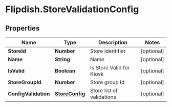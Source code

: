 # Flipdish.StoreValidationConfig

## Properties
Name | Type | Description | Notes
------------ | ------------- | ------------- | -------------
**StoreId** | **Number** | Store identifier | [optional] 
**Name** | **String** | Name | [optional] 
**IsValid** | **Boolean** | Is Store Valid for Kiosk | [optional] 
**StoreGroupId** | **Number** | Store group Id | [optional] 
**ConfigValidation** | [**StoreConfig**](StoreConfig.md) | Store list of validations | [optional] 


